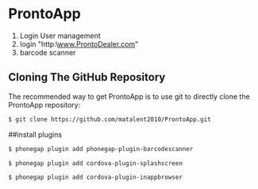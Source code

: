 # ProntoApp

1. Login User management
2. login "http:\\www.ProntoDealer.com"
3. barcode scanner

## Cloning The GitHub Repository
The recommended way to get ProntoApp is to use git to directly clone the ProntoApp repository:

```bash
$ git clone https://github.com/matalent2010/ProntoApp.git
```

##install plugins

```bash
$ phonegap plugin add phonegap-plugin-barcodescanner
```

```bash
$ phonegap plugin add cordova-plugin-splashscreen
```

```bash
$ phonegap plugin add cordova-plugin-inappbrowser
```
